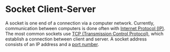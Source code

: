 # Socket Client-Server

A socket is one end of a connection via a computer network. Currently, communication between computers is done often with [Internet Protocol (IP)](https://en.wikipedia.org/wiki/IP_address). The most common sockets use [TCP (Transmission Control Protocol)](https://en.wikipedia.org/wiki/Transmission_Control_Protocol), which establish a connection between client and server. A socket address consists of an IP address and a [port number](https://en.wikipedia.org/wiki/Port_(computer_networking)).
